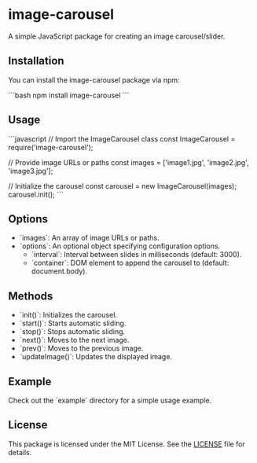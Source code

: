 # image-carousel

A simple JavaScript package for creating an image carousel/slider.

## Installation

You can install the image-carousel package via npm:

\`\`\`bash
npm install image-carousel
\`\`\`

## Usage

\`\`\`javascript
// Import the ImageCarousel class
const ImageCarousel = require('image-carousel');

// Provide image URLs or paths
const images = ['image1.jpg', 'image2.jpg', 'image3.jpg'];

// Initialize the carousel
const carousel = new ImageCarousel(images);
carousel.init();
\`\`\`

## Options

- \`images\`: An array of image URLs or paths.
- \`options\`: An optional object specifying configuration options.
  - \`interval\`: Interval between slides in milliseconds (default: 3000).
  - \`container\`: DOM element to append the carousel to (default: document.body).

## Methods

- \`init()\`: Initializes the carousel.
- \`start()\`: Starts automatic sliding.
- \`stop()\`: Stops automatic sliding.
- \`next()\`: Moves to the next image.
- \`prev()\`: Moves to the previous image.
- \`updateImage()\`: Updates the displayed image.

## Example

Check out the \`example\` directory for a simple usage example.

## License

This package is licensed under the MIT License. See the [LICENSE](LICENSE) file for details.